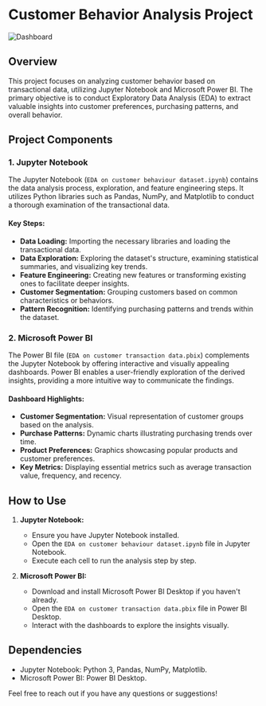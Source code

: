 # Customer Behavior Analysis Project

![Dashboard](https://github.com/Bala-Saatvik/CVIP-Internship/assets/94885375/29f9d344-36bd-45a2-8ce3-56c43b732e99)

## Overview

This project focuses on analyzing customer behavior based on transactional data, utilizing Jupyter Notebook and Microsoft Power BI. The primary objective is to conduct Exploratory Data Analysis (EDA) to extract valuable insights into customer preferences, purchasing patterns, and overall behavior.

## Project Components

### 1. Jupyter Notebook

The Jupyter Notebook (`EDA on customer behaviour dataset.ipynb`) contains the data analysis process, exploration, and feature engineering steps. It utilizes Python libraries such as Pandas, NumPy, and Matplotlib to conduct a thorough examination of the transactional data.

#### Key Steps:

- **Data Loading:** Importing the necessary libraries and loading the transactional data.
- **Data Exploration:** Exploring the dataset's structure, examining statistical summaries, and visualizing key trends.
- **Feature Engineering:** Creating new features or transforming existing ones to facilitate deeper insights.
- **Customer Segmentation:** Grouping customers based on common characteristics or behaviors.
- **Pattern Recognition:** Identifying purchasing patterns and trends within the dataset.

### 2. Microsoft Power BI

The Power BI file (`EDA on customer transaction data.pbix`) complements the Jupyter Notebook by offering interactive and visually appealing dashboards. Power BI enables a user-friendly exploration of the derived insights, providing a more intuitive way to communicate the findings.

#### Dashboard Highlights:

- **Customer Segmentation:** Visual representation of customer groups based on the analysis.
- **Purchase Patterns:** Dynamic charts illustrating purchasing trends over time.
- **Product Preferences:** Graphics showcasing popular products and customer preferences.
- **Key Metrics:** Displaying essential metrics such as average transaction value, frequency, and recency.

## How to Use

1. **Jupyter Notebook:**
    - Ensure you have Jupyter Notebook installed.
    - Open the `EDA on customer behaviour dataset.ipynb` file in Jupyter Notebook.
    - Execute each cell to run the analysis step by step.

2. **Microsoft Power BI:**
    - Download and install Microsoft Power BI Desktop if you haven't already.
    - Open the `EDA on customer transaction data.pbix` file in Power BI Desktop.
    - Interact with the dashboards to explore the insights visually.

## Dependencies

- Jupyter Notebook: Python 3, Pandas, NumPy, Matplotlib.
- Microsoft Power BI: Power BI Desktop.

Feel free to reach out if you have any questions or suggestions!

